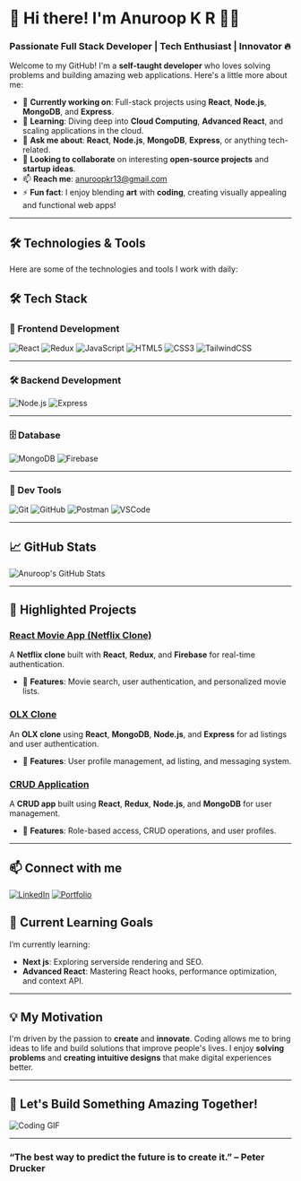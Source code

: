 # 🚀 **Hi there! I'm Anuroop K R** 👨‍💻  
### Passionate Full Stack Developer | Tech Enthusiast | Innovator 🔥

Welcome to my GitHub! I'm a **self-taught developer** who loves solving problems and building amazing web applications. Here's a little more about me:

- 🔭 **Currently working on**: Full-stack projects using **React**, **Node.js**, **MongoDB**, and **Express**.
- 🌱 **Learning**: Diving deep into **Cloud Computing**, **Advanced React**, and scaling applications in the cloud.
- 💬 **Ask me about**: **React**, **Node.js**, **MongoDB**, **Express**, or anything tech-related.
- 👯 **Looking to collaborate** on interesting **open-source projects** and **startup ideas**.
- 📫 **Reach me**: [anuroopkr13@gmail.com](mailto:anuroopkr13@gmail.com)
- ⚡ **Fun fact**: I enjoy blending **art** with **coding**, creating visually appealing and functional web apps!

---

## 🛠️ **Technologies & Tools**  
Here are some of the technologies and tools I work with daily:

## 🛠️ Tech Stack

### 🚀 Frontend Development
![React](https://img.shields.io/badge/React-61DAFB?style=flat&logo=react&logoColor=black)
![Redux](https://img.shields.io/badge/Redux-764ABC?style=flat&logo=redux&logoColor=white)
![JavaScript](https://img.shields.io/badge/JavaScript-F7DF1E?style=flat&logo=javascript&logoColor=black)
![HTML5](https://img.shields.io/badge/HTML5-E34F26?style=flat&logo=html5&logoColor=white)
![CSS3](https://img.shields.io/badge/CSS3-1572B6?style=flat&logo=css3&logoColor=white)
![TailwindCSS](https://img.shields.io/badge/Tailwind_CSS-38B2AC?style=flat&logo=tailwind-css&logoColor=white)

---

### 🛠️ Backend Development
![Node.js](https://img.shields.io/badge/Node.js-339933?style=flat&logo=node.js&logoColor=white)
![Express](https://img.shields.io/badge/Express-000000?style=flat&logo=express&logoColor=white)

---

### 🗄️ Database
![MongoDB](https://img.shields.io/badge/MongoDB-4DB33D?style=flat&logo=mongodb&logoColor=white)
![Firebase](https://img.shields.io/badge/Firebase-FFCA28?style=flat&logo=firebase&logoColor=black)

---

### 🧰 Dev Tools
![Git](https://img.shields.io/badge/Git-F05032?style=flat&logo=git&logoColor=white)
![GitHub](https://img.shields.io/badge/GitHub-181717?style=flat&logo=github&logoColor=white)
![Postman](https://img.shields.io/badge/Postman-FF6C37?style=flat&logo=postman&logoColor=white)
![VSCode](https://img.shields.io/badge/VS_Code-007ACC?style=flat&logo=visualstudiocode&logoColor=white)


---

## 📈 **GitHub Stats**  
![Anuroop's GitHub Stats](https://github-readme-stats.vercel.app/api?username=anuroopkr&show_icons=true&hide_title=true&theme=merko&count_private=true&hide=prs)

---

## 🚀 **Highlighted Projects**  

### **[React Movie App (Netflix Clone)](https://github.com/anuroopkr/Netflix-Clone)**  
A **Netflix clone** built with **React**, **Redux**, and **Firebase** for real-time authentication.  
- 🔹 **Features**: Movie search, user authentication, and personalized movie lists.

### **[OLX Clone](https://github.com/anuroopkr/OLX-Clone)**  
An **OLX clone** using **React**, **MongoDB**, **Node.js**, and **Express** for ad listings and user authentication.  
- 🔹 **Features**: User profile management, ad listing, and messaging system.

### **[CRUD Application](https://github.com/anuroopkr/CRUD-App)**  
A **CRUD app** built using **React**, **Redux**, **Node.js**, and **MongoDB** for user management.  
- 🔹 **Features**: Role-based access, CRUD operations, and user profiles.

---

## 📫 Connect with me
[![LinkedIn](https://img.shields.io/badge/LinkedIn-blue?style=for-the-badge&logo=linkedin)](https://www.linkedin.com/in/anuroopkr/)
[![Portfolio](https://img.shields.io/badge/Portfolio-000?style=for-the-badge&logo=github)](https://anuroop-nine.vercel.app/)


## 🎯 **Current Learning Goals**  
I’m currently learning:  
- **Next js**: Exploring serverside rendering and SEO.
- **Advanced React**: Mastering React hooks, performance optimization, and context API.

---

## 💡 **My Motivation**  
I'm driven by the passion to **create** and **innovate**. Coding allows me to bring ideas to life and build solutions that improve people's lives. I enjoy **solving problems** and **creating intuitive designs** that make digital experiences better.

---

## 🌟 **Let's Build Something Amazing Together!**  
![Coding GIF](https://media.giphy.com/media/Vxbxy0VnKmpO/giphy.gif)

---

### “**The best way to predict the future is to create it.**” – Peter Drucker
